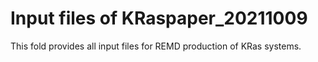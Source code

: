 # Input files of KRaspaper_20211009
This fold provides all input files for REMD production of KRas systems.
